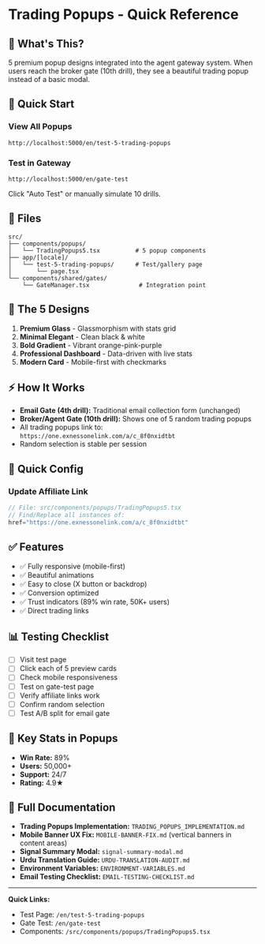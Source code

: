 # Trading Popups - Quick Reference

## 🎯 What's This?

5 premium popup designs integrated into the agent gateway system. When users reach the broker gate (10th drill), they see a beautiful trading popup instead of a basic modal.

## 🚀 Quick Start

### View All Popups
```
http://localhost:5000/en/test-5-trading-popups
```

### Test in Gateway
```
http://localhost:5000/en/gate-test
```
Click "Auto Test" or manually simulate 10 drills.

## 📁 Files

```
src/
├── components/popups/
│   └── TradingPopups5.tsx          # 5 popup components
├── app/[locale]/
│   └── test-5-trading-popups/      # Test/gallery page
│       └── page.tsx
└── components/shared/gates/
    └── GateManager.tsx              # Integration point
```

## 🎨 The 5 Designs

1. **Premium Glass** - Glassmorphism with stats grid
2. **Minimal Elegant** - Clean black & white
3. **Bold Gradient** - Vibrant orange-pink-purple
4. **Professional Dashboard** - Data-driven with live stats
5. **Modern Card** - Mobile-first with checkmarks

## ⚡ How It Works

- **Email Gate (4th drill):** Traditional email collection form (unchanged)
- **Broker/Agent Gate (10th drill):** Shows one of 5 random trading popups
- All trading popups link to: `https://one.exnessonelink.com/a/c_8f0nxidtbt`
- Random selection is stable per session

## 🔧 Quick Config

### Update Affiliate Link
```typescript
// File: src/components/popups/TradingPopups5.tsx
// Find/Replace all instances of:
href="https://one.exnessonelink.com/a/c_8f0nxidtbt"
```

## ✅ Features

- ✅ Fully responsive (mobile-first)
- ✅ Beautiful animations
- ✅ Easy to close (X button or backdrop)
- ✅ Conversion optimized
- ✅ Trust indicators (89% win rate, 50K+ users)
- ✅ Direct trading links

## 📊 Testing Checklist

- [ ] Visit test page
- [ ] Click each of 5 preview cards
- [ ] Check mobile responsiveness
- [ ] Test on gate-test page
- [ ] Verify affiliate links work
- [ ] Confirm random selection
- [ ] Test A/B split for email gate

## 🎯 Key Stats in Popups

- **Win Rate:** 89%
- **Users:** 50,000+
- **Support:** 24/7
- **Rating:** 4.9★

## 📖 Full Documentation

- **Trading Popups Implementation:** `TRADING_POPUPS_IMPLEMENTATION.md`
- **Mobile Banner UX Fix:** `MOBILE-BANNER-FIX.md` (vertical banners in content areas)
- **Signal Summary Modal:** `signal-summary-modal.md`
- **Urdu Translation Guide:** `URDU-TRANSLATION-AUDIT.md`
- **Environment Variables:** `ENVIRONMENT-VARIABLES.md`
- **Email Testing Checklist:** `EMAIL-TESTING-CHECKLIST.md`

---

**Quick Links:**
- Test Page: `/en/test-5-trading-popups`
- Gate Test: `/en/gate-test`
- Components: `/src/components/popups/TradingPopups5.tsx`
